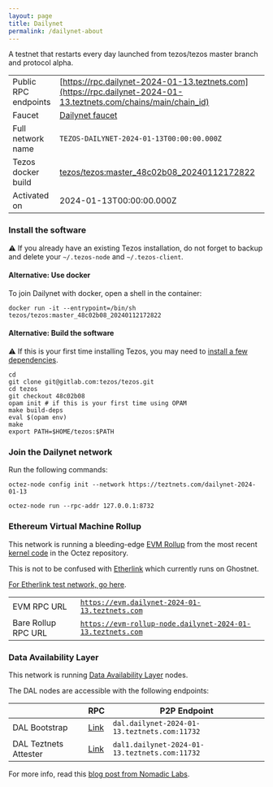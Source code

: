 ```yaml
---
layout: page
title: Dailynet
permalink: /dailynet-about
---
```


A testnet that restarts every day launched from tezos/tezos master branch and protocol alpha.

| | |
|-------|---------------------|
| Public RPC endpoints | [https://rpc.dailynet-2024-01-13.teztnets.com](https://rpc.dailynet-2024-01-13.teztnets.com/chains/main/chain_id)<br/> |
| Faucet | [Dailynet faucet](https://faucet.dailynet-2024-01-13.teztnets.com) |
| Full network name | `TEZOS-DAILYNET-2024-01-13T00:00:00.000Z` |
| Tezos docker build | [tezos/tezos:master_48c02b08_20240112172822](https://hub.docker.com/r/tezos/tezos/tags?page=1&ordering=last_updated&name=master_48c02b08_20240112172822) |
| Activated on | 2024-01-13T00:00:00.000Z |





### Install the software

⚠️  If you already have an existing Tezos installation, do not forget to backup and delete your `~/.tezos-node` and `~/.tezos-client`.



#### Alternative: Use docker

To join Dailynet with docker, open a shell in the container:

```
docker run -it --entrypoint=/bin/sh tezos/tezos:master_48c02b08_20240112172822
```

#### Alternative: Build the software

⚠️  If this is your first time installing Tezos, you may need to [install a few dependencies](https://tezos.gitlab.io/introduction/howtoget.html#setting-up-the-development-environment-from-scratch).

```
cd
git clone git@gitlab.com:tezos/tezos.git
cd tezos
git checkout 48c02b08
opam init # if this is your first time using OPAM
make build-deps
eval $(opam env)
make
export PATH=$HOME/tezos:$PATH
```

### Join the Dailynet network

Run the following commands:

```
octez-node config init --network https://teztnets.com/dailynet-2024-01-13

octez-node run --rpc-addr 127.0.0.1:8732
```


### Ethereum Virtual Machine Rollup

This network is running a bleeding-edge [EVM Rollup](https://docs.etherlink.com/welcome/what-is-etherlink) from the most recent [kernel code](https://gitlab.com/tezos/tezos/-/tree/master/etherlink) in the Octez repository.

This is not to be confused with [Etherlink](https://docs.etherlink.com/get-started/connect-your-wallet-to-etherlink) which currently runs on Ghostnet.

[For Etherlink test network, go here](https://docs.etherlink.com/get-started/connect-your-wallet-to-etherlink).

| | |
|-------|---------------------|
| EVM RPC URL | [`https://evm.dailynet-2024-01-13.teztnets.com`](https://evm.dailynet-2024-01-13.teztnets.com) |
| Bare Rollup RPC URL | [`https://evm-rollup-node.dailynet-2024-01-13.teztnets.com`](https://evm-rollup-node.dailynet-2024-01-13.teztnets.com/global/block/head) |




### Data Availability Layer

This network is running [Data Availability Layer](https://tezos.gitlab.io/shell/dal.html) nodes.


The DAL nodes are accessible with the following endpoints:

| | RPC | P2P Endpoint |
|------------|---------|--------------|
| DAL Bootstrap | [Link](https://dal-bootstrap-rpc.dailynet-2024-01-13.teztnets.com) | `dal.dailynet-2024-01-13.teztnets.com:11732` |
| DAL Teztnets Attester | [Link](https://dal-attester-rpc.dailynet-2024-01-13.teztnets.com) | `dal1.dailynet-2024-01-13.teztnets.com:11732` |


For more info, read this [blog post from Nomadic Labs](https://research-development.nomadic-labs.com/data-availability-layer-tezos.html).



